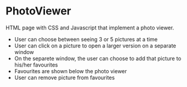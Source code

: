 # PhotoViewer
HTML page with CSS and Javascript that implement a photo viewer.

* User can choose between seeing 3 or 5 pictures at a time
* User can click on a picture to open a larger version on a separate window
* On the separete window, the user can choose to add that picture to his/her favourites
* Favourites are shown below the photo viewer
* User can remove picture from favourites
